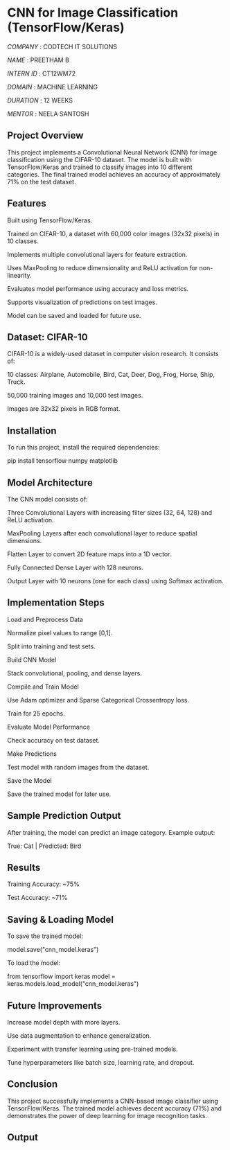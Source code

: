 # CNN for Image Classification (TensorFlow/Keras)

*COMPANY* : CODTECH IT SOLUTIONS

*NAME* : PREETHAM B

*INTERN ID* : CT12WM72

*DOMAIN* : MACHINE LEARNING 

*DURATION* : 12 WEEKS

*MENTOR* : NEELA SANTOSH 

## Project Overview

This project implements a Convolutional Neural Network (CNN) for image classification using the CIFAR-10 dataset. The model is built with TensorFlow/Keras and trained to classify images into 10 different categories. The final trained model achieves an accuracy of approximately 71% on the test dataset.

## Features

Built using TensorFlow/Keras.

Trained on CIFAR-10, a dataset with 60,000 color images (32x32 pixels) in 10 classes.

Implements multiple convolutional layers for feature extraction.

Uses MaxPooling to reduce dimensionality and ReLU activation for non-linearity.

Evaluates model performance using accuracy and loss metrics.

Supports visualization of predictions on test images.

Model can be saved and loaded for future use.

## Dataset: CIFAR-10

CIFAR-10 is a widely-used dataset in computer vision research. It consists of:

10 classes: Airplane, Automobile, Bird, Cat, Deer, Dog, Frog, Horse, Ship, Truck.

50,000 training images and 10,000 test images.

Images are 32x32 pixels in RGB format.

## Installation

To run this project, install the required dependencies:

pip install tensorflow numpy matplotlib

## Model Architecture

The CNN model consists of:

Three Convolutional Layers with increasing filter sizes (32, 64, 128) and ReLU activation.

MaxPooling Layers after each convolutional layer to reduce spatial dimensions.

Flatten Layer to convert 2D feature maps into a 1D vector.

Fully Connected Dense Layer with 128 neurons.

Output Layer with 10 neurons (one for each class) using Softmax activation.

## Implementation Steps

Load and Preprocess Data

Normalize pixel values to range [0,1].

Split into training and test sets.

Build CNN Model

Stack convolutional, pooling, and dense layers.

Compile and Train Model

Use Adam optimizer and Sparse Categorical Crossentropy loss.

Train for 25 epochs.

Evaluate Model Performance

Check accuracy on test dataset.

Make Predictions

Test model with random images from the dataset.

Save the Model

Save the trained model for later use.

## Sample Prediction Output

After training, the model can predict an image category. Example output:

True: Cat | Predicted: Bird

## Results

Training Accuracy: ~75%

Test Accuracy: ~71%

## Saving & Loading Model

To save the trained model:

model.save("cnn_model.keras")

To load the model:

from tensorflow import keras
model = keras.models.load_model("cnn_model.keras")

## Future Improvements

Increase model depth with more layers.

Use data augmentation to enhance generalization.

Experiment with transfer learning using pre-trained models.

Tune hyperparameters like batch size, learning rate, and dropout.

## Conclusion

This project successfully implements a CNN-based image classifier using TensorFlow/Keras. The trained model achieves decent accuracy (71%) and demonstrates the power of deep learning for image recognition tasks.

## Output


